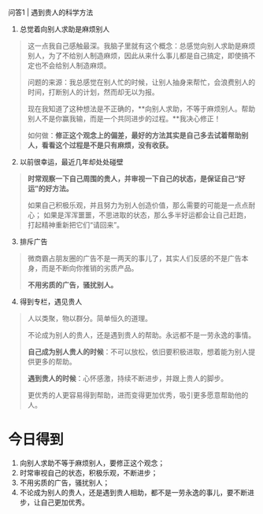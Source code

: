 问答1 | 遇到贵人的科学方法

1. 总觉着向别人求助是麻烦别人
> 这一点我自己感触最深。我脑子里就有这个概念：总感觉向别人求助是麻烦别人，为了不给别人制造麻烦，因此从来什么事儿都是自己搞定，即使搞不定也不会给别人制造麻烦。
> 
> 问题的来源：我总感觉在别人忙的时候，让别人抽身来帮忙，会浪费别人的时间，打断别人的计划，然而却无以为报。
> 
> 现在我知道了这种想法是不正确的，**向别人求助，不等于麻烦别人。帮助别人不是你赢我输，而是一个共同进步的过程。**我决心修正！
> 
> 如何做：**修正这个观念上的偏差，最好的方法其实是自己多去试着帮助别人，看看这个过程是不是只有麻烦，没有收获。**

2. 以前很幸运，最近几年却处处碰壁
> **时常观察一下自己周围的贵人，并审视一下自己的状态，是保证自己“好运”的好方法。**
> 
> 如果自己积极乐观，并且努力为别人创造价值，那么需要的可能是一点点耐心；
> 如果是浑浑噩噩，不思进取的状态，那么多半好运都会让自己赶跑，打起精神重新把它们“请回来”。

3. 排斥广告
> 微商霸占朋友圈的广告不是一两天的事儿了，其实人们反感的不是广告本身，而是不断向你推销的劣质产品。
> 
> **不用劣质的广告，骚扰别人。**

4. 得到专栏，遇见贵人
> 人以类聚，物以群分。简单恒久的道理。
> 
> 不论成为别人的贵人，还是遇到贵人的帮助。永远都不是一劳永逸的事情。
> 
> **自己成为别人贵人的时候**：不可以放松，依旧要积极进取，想着能为别人提供更多的帮助。
> 
> **遇到贵人的时候**：心怀感激，持续不断进步，并跟上贵人的脚步。
> 
> 更优秀的人更容易得到帮助，进而变得更加优秀，吸引更多愿意帮助他的人。

# 今日得到

1. 向别人求助不等于麻烦别人，要修正这个观念；
2. 时常审视自己的状态，积极乐观，不断进步；
3. 不用劣质的广告，骚扰别人；
4. 不论成为别人的贵人，还是遇到贵人相助，都不是一劳永逸的事儿，要不断进步，让自己更加优秀。

